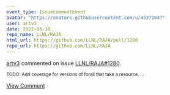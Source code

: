```yaml
---
event_type: IssueCommentEvent
avatar: "https://avatars.githubusercontent.com/u/4537104?"
user: artv3
date: 2022-08-30
repo_name: LLNL/RAJA
html_url: https://github.com/LLNL/RAJA/pull/1280
repo_url: https://github.com/LLNL/RAJA
---
```


<a href='https://github.com/artv3' target='_blank'>artv3</a> commented on issue <a href='https://github.com/LLNL/RAJA/pull/1280' target='_blank'>LLNL/RAJA#1280</a>.

<small>TODO: Add coverage for versions of forall that take a resource. ...</small>

<a href='https://github.com/LLNL/RAJA/pull/1280' target='_blank'>View Comment</a>